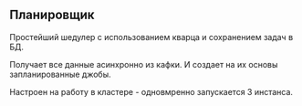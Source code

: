 ## Планировщик

Простейший шедулер с использованием кварца и сохранением задач в БД.

Получает все данные асинхронно из кафки. И создает на их основы запланированные джобы.

Настроен на работу в кластере - одновмренно запускается 3 инстанса.